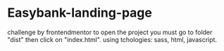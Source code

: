 # Easybank-landing-page
challenge by frontendmentor
to open the project you must go to folder "dist" then click on "index.html".
using tchologies:
sass,
html,
javascript.
